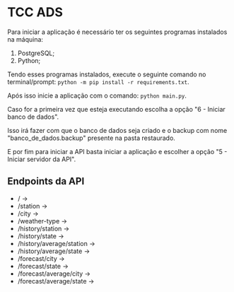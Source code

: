 # TCC ADS

Para iniciar a aplicação é necessário ter os seguintes programas instalados na máquina:
1. PostgreSQL;
2. Python;

Tendo esses programas instalados, execute o seguinte comando no terminal/prompt:
`python -m pip install -r requirements.txt`.

Após isso inicie a aplicação com o comando: `python main.py`.

Caso for a primeira vez que esteja executando escolha a opção "6 - Iniciar banco de dados".

Isso irá fazer com que o banco de dados seja criado e o backup com nome "banco_de_dados.backup" presente na pasta restaurado.

E por fim para iniciar a API basta iniciar a aplicação e escolher a opção "5 - Iniciar servidor da API".

## Endpoints da API

- / -> 
- /station -> 
- /city -> 
- /weather-type -> 
- /history/station -> 
- /history/state -> 
- /history/average/station -> 
- /history/average/state -> 
- /forecast/city -> 
- /forecast/state -> 
- /forecast/average/city -> 
- /forecast/average/state -> 
